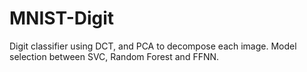 # MNIST-Digit
Digit classifier using DCT, and PCA to decompose each image. Model selection between SVC, Random Forest and FFNN.
